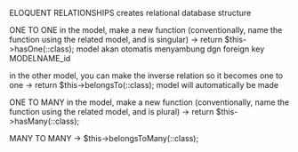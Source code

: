 ELOQUENT RELATIONSHIPS
creates relational database structure

ONE TO ONE
in the model, make a new function (conventionally, name the function using the related model, and is singular)
-> return $this->hasOne(<Model>::class);
    model akan otomatis menyambung dgn foreign key MODELNAME_id

in the other model, you can make the inverse relation so it becomes one to one
-> return $this->belongsTo(<Model>::class);
    model will automatically be made

ONE TO MANY
in the model, make a new function (conventionally, name the function using the related model, and is plural)
-> return $this->hasMany(<Model>::class);

MANY TO MANY
-> $this->belongsToMany(<Model>::class);

